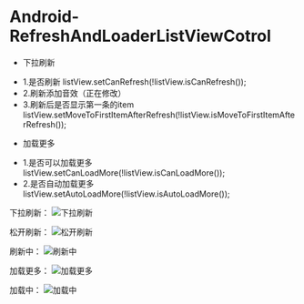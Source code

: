 Android-RefreshAndLoaderListViewCotrol
======================================
- 下拉刷新
 + 1.是否刷新
    listView.setCanRefresh(!listView.isCanRefresh());
 + 2.刷新添加音效（正在修改）
 + 3.刷新后是否显示第一条的item
    listView.setMoveToFirstItemAfterRefresh(!listView.isMoveToFirstItemAfterRefresh());
- 加载更多
 + 1.是否可以加载更多
    listView.setCanLoadMore(!listView.isCanLoadMore());
 + 2.是否自动加载更多
    listView.setAutoLoadMore(!listView.isAutoLoadMore());


下拉刷新：
![下拉刷新](http://1.valuesgithubimages.sinaapp.com/images/1.png)




松开刷新：
![松开刷新](http://1.valuesgithubimages.sinaapp.com/images/2.png)



刷新中：
![刷新中](http://1.valuesgithubimages.sinaapp.com/images/3.png)



加载更多：
![加载更多](http://1.valuesgithubimages.sinaapp.com/images/4.png)


加载中：
![加载中](http://1.valuesgithubimages.sinaapp.com/images/5.png)
